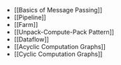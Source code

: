 - [[Basics of Message Passing]]
- [[Pipeline]]
- [[Farm]]
- [[Unpack-Compute-Pack Pattern]]
- [[Dataflow]]
- [[Acyclic Computation Graphs]]
- [[Cyclic Computation Graphs]]